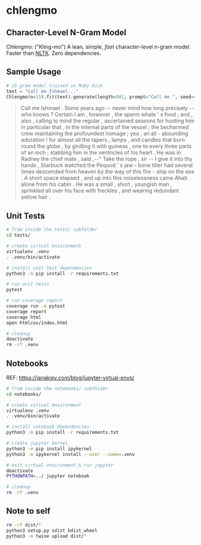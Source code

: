 # chlengmo

## Character-Level N-Gram Model

Chlengmo: ("Kling-mo") A lean, simple, _fast_ character-level n-gram model. Faster than [NLTK](https://www.nltk.org/api/nltk.lm.html). Zero dependencies.

## Sample Usage

```python
# 15-gram model trained on Moby Dick
text = "Call me Ishmael..."
Chlengmo(n=15).fit(text).generate(length=981, prompt="Call me ", seed=42)
```

> Call me Ishmael . Some years ago -- never mind how long precisely -- who knows ? Certain I am , however , the sperm whale \' s food ; and , also , calling to mind the regular , ascertained seasons for hunting him in particular that , in the internal parts of the vessel ; the becharmed crew maintaining the profoundest homage ; yea , an all - abounding adoration ! for almost all the tapers , lamps , and candles that burn round the globe , by girdling it with guineas , one to every three parts of an inch ; stabbing him in the ventricles of his heart . He was in Radney the chief mate , said ,--" Take the rope , sir -- I give it into thy hands , Starbuck watched the Pequod \' s jaw - bone tiller had several times descended from heaven by the way of this fire - ship on the sea . A short space elapsed , and up into this noiselessness came Ahab alone from his cabin . He was a small , short , youngish man , sprinkled all over his face with freckles , and wearing redundant yellow hair .

## Unit Tests

```bash
# from inside the tests/ subfolder
cd tests/

# create virtual environment
virtualenv .venv
. .venv/bin/activate

# install unit test dependencies
python3 -m pip install -r requirements.txt

# run unit tests
pytest

# run coverage report
coverage run -m pytest
coverage report
coverage html
open htmlcov/index.html

# cleanup
deactivate
rm -rf .venv
```

## Notebooks

REF: https://janakiev.com/blog/jupyter-virtual-envs/

```bash
# from inside the notebooks/ subfolder
cd notebooks/

# create virtual environment
virtualenv .venv
. .venv/bin/activate

# install notebook dependencies
python3 -m pip install -r requirements.txt

# create jupyter kernel
python3 -m pip install ipykernel
python3 -m ipykernel install --user --name=.venv

# exit virtual environment & run jupyter
deactivate
PYTHONPATH=../ jupyter notebook

# cleanup
rm -rf .venv
```

## Note to self

```bash
rm -rf dist/*
python3 setup.py sdist bdist_wheel
python3 -m twine upload dist/*
```
